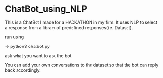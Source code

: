 # ChatBot_using_NLP
This is a ChatBot I made for a HACKATHON in my firm. It uses NLP to select a response from a library of predefined responses(i.e. Dataset).

run using

-> python3 chatbot.py

ask what you want to ask the bot.

You can add your own conversations to the dataset so that the bot can reply back accordingly.
